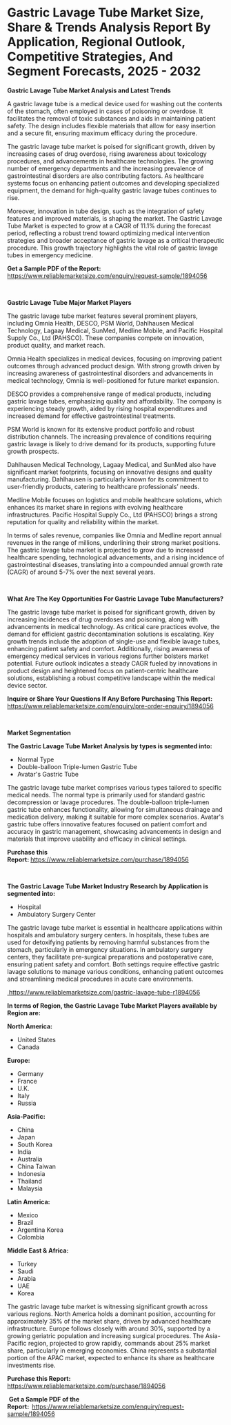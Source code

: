 <p><h1>Gastric Lavage Tube Market Size, Share & Trends Analysis Report By Application, Regional Outlook, Competitive Strategies, And Segment Forecasts, 2025 - 2032</h1></p><p><strong>Gastric Lavage Tube Market Analysis and Latest Trends</strong></p>
<p><p>A gastric lavage tube is a medical device used for washing out the contents of the stomach, often employed in cases of poisoning or overdose. It facilitates the removal of toxic substances and aids in maintaining patient safety. The design includes flexible materials that allow for easy insertion and a secure fit, ensuring maximum efficacy during the procedure.</p><p>The gastric lavage tube market is poised for significant growth, driven by increasing cases of drug overdose, rising awareness about toxicology procedures, and advancements in healthcare technologies. The growing number of emergency departments and the increasing prevalence of gastrointestinal disorders are also contributing factors. As healthcare systems focus on enhancing patient outcomes and developing specialized equipment, the demand for high-quality gastric lavage tubes continues to rise. </p><p>Moreover, innovation in tube design, such as the integration of safety features and improved materials, is shaping the market. The Gastric Lavage Tube Market is expected to grow at a CAGR of 11.1% during the forecast period, reflecting a robust trend toward optimizing medical intervention strategies and broader acceptance of gastric lavage as a critical therapeutic procedure. This growth trajectory highlights the vital role of gastric lavage tubes in emergency medicine.</p></p>
<p><strong>Get a Sample PDF of the Report:&nbsp;</strong> <a href="https://www.reliablemarketsize.com/enquiry/request-sample/1894056?utm_campaign=3546&utm_medium=2&utm_source=Github&utm_content=ia&utm_term=16042025&utm_id=gastric-lavage-tube">https://www.reliablemarketsize.com/enquiry/request-sample/1894056</a></p>
<p>&nbsp;</p>
<p><strong>Gastric Lavage Tube Major Market Players</strong></p>
<p><p>The gastric lavage tube market features several prominent players, including Omnia Health, DESCO, PSM World, Dahlhausen Medical Technology, Lagaay Medical, SunMed, Medline Mobile, and Pacific Hospital Supply Co., Ltd (PAHSCO). These companies compete on innovation, product quality, and market reach.</p><p>Omnia Health specializes in medical devices, focusing on improving patient outcomes through advanced product design. With strong growth driven by increasing awareness of gastrointestinal disorders and advancements in medical technology, Omnia is well-positioned for future market expansion.</p><p>DESCO provides a comprehensive range of medical products, including gastric lavage tubes, emphasizing quality and affordability. The company is experiencing steady growth, aided by rising hospital expenditures and increased demand for effective gastrointestinal treatments.</p><p>PSM World is known for its extensive product portfolio and robust distribution channels. The increasing prevalence of conditions requiring gastric lavage is likely to drive demand for its products, supporting future growth prospects.</p><p>Dahlhausen Medical Technology, Lagaay Medical, and SunMed also have significant market footprints, focusing on innovative designs and quality manufacturing. Dahlhausen is particularly known for its commitment to user-friendly products, catering to healthcare professionals’ needs.</p><p>Medline Mobile focuses on logistics and mobile healthcare solutions, which enhances its market share in regions with evolving healthcare infrastructures. Pacific Hospital Supply Co., Ltd (PAHSCO) brings a strong reputation for quality and reliability within the market.</p><p>In terms of sales revenue, companies like Omnia and Medline report annual revenues in the range of millions, underlining their strong market positions. The gastric lavage tube market is projected to grow due to increased healthcare spending, technological advancements, and a rising incidence of gastrointestinal diseases, translating into a compounded annual growth rate (CAGR) of around 5-7% over the next several years.</p></p>
<p>&nbsp;</p>
<p><strong>What Are The Key Opportunities For Gastric Lavage Tube Manufacturers?</strong></p>
<p><p>The gastric lavage tube market is poised for significant growth, driven by increasing incidences of drug overdoses and poisoning, along with advancements in medical technology. As critical care practices evolve, the demand for efficient gastric decontamination solutions is escalating. Key growth trends include the adoption of single-use and flexible lavage tubes, enhancing patient safety and comfort. Additionally, rising awareness of emergency medical services in various regions further bolsters market potential. Future outlook indicates a steady CAGR fueled by innovations in product design and heightened focus on patient-centric healthcare solutions, establishing a robust competitive landscape within the medical device sector.</p></p>
<p><strong>Inquire or Share Your Questions If Any Before Purchasing This Report:</strong> <a href="https://www.reliablemarketsize.com/enquiry/pre-order-enquiry/1894056?utm_campaign=3546&utm_medium=2&utm_source=Github&utm_content=ia&utm_term=16042025&utm_id=gastric-lavage-tube">https://www.reliablemarketsize.com/enquiry/pre-order-enquiry/1894056</a></p>
<p>&nbsp;</p>
<p><strong>Market Segmentation</strong></p>
<p><strong>The Gastric Lavage Tube Market Analysis by types is segmented into:</strong></p>
<p><ul><li>Normal Type</li><li>Double-balloon Triple-lumen Gastric Tube</li><li>Avatar's Gastric Tube</li></ul></p>
<p><p>The gastric lavage tube market comprises various types tailored to specific medical needs. The normal type is primarily used for standard gastric decompression or lavage procedures. The double-balloon triple-lumen gastric tube enhances functionality, allowing for simultaneous drainage and medication delivery, making it suitable for more complex scenarios. Avatar's gastric tube offers innovative features focused on patient comfort and accuracy in gastric management, showcasing advancements in design and materials that improve usability and efficacy in clinical settings.</p></p>
<p><strong>Purchase this Report:&nbsp;</strong><a href="https://www.reliablemarketsize.com/purchase/1894056?utm_campaign=3546&utm_medium=2&utm_source=Github&utm_content=ia&utm_term=16042025&utm_id=gastric-lavage-tube">https://www.reliablemarketsize.com/purchase/1894056</a></p>
<p>&nbsp;</p>
<p><strong>The Gastric Lavage Tube Market Industry Research by Application is segmented into:</strong></p>
<p><ul><li>Hospital</li><li>Ambulatory Surgery Center</li></ul></p>
<p><p>The gastric lavage tube market is essential in healthcare applications within hospitals and ambulatory surgery centers. In hospitals, these tubes are used for detoxifying patients by removing harmful substances from the stomach, particularly in emergency situations. In ambulatory surgery centers, they facilitate pre-surgical preparations and postoperative care, ensuring patient safety and comfort. Both settings require effective gastric lavage solutions to manage various conditions, enhancing patient outcomes and streamlining medical procedures in acute care environments.</p></p>
<p><a href="https://www.reliablemarketsize.com/gastric-lavage-tube-r1894056?utm_campaign=3546&utm_medium=2&utm_source=Github&utm_content=ia&utm_term=16042025&utm_id=gastric-lavage-tube">&nbsp;https://www.reliablemarketsize.com/gastric-lavage-tube-r1894056</a></p>
<p><strong>In terms of Region, the Gastric Lavage Tube Market Players available by Region are:</strong></p>
<p>
    <p> <strong> North America: </strong>
        <ul>
            <li>United States</li>
            <li>Canada</li>
        </ul>
        </p> 
    <p> <strong> Europe: </strong>
        <ul>
            <li>Germany</li>
            <li>France</li>
            <li>U.K.</li>
            <li>Italy</li>
            <li>Russia</li>
        </ul>
        </p> 
    <p> <strong> Asia-Pacific: </strong>
        <ul>
            <li>China</li>
            <li>Japan</li>
            <li>South Korea</li>
            <li>India</li>
            <li>Australia</li>
            <li>China Taiwan</li>
            <li>Indonesia</li>
            <li>Thailand</li>
            <li>Malaysia</li>
        </ul>
        </p> 
    <p> <strong> Latin America: </strong>
        <ul>
            <li>Mexico</li>
            <li>Brazil</li>
            <li>Argentina Korea</li>
            <li>Colombia</li>
        </ul>
        </p> 
    <p> <strong> Middle East & Africa: </strong>
        <ul>
            <li>Turkey</li>
            <li>Saudi</li>
            <li>Arabia</li>
            <li>UAE</li>
            <li>Korea</li>
        </ul>
    </p>
    </p>
<p><p>The gastric lavage tube market is witnessing significant growth across various regions. North America holds a dominant position, accounting for approximately 35% of the market share, driven by advanced healthcare infrastructure. Europe follows closely with around 30%, supported by a growing geriatric population and increasing surgical procedures. The Asia-Pacific region, projected to grow rapidly, commands about 25% market share, particularly in emerging economies. China represents a substantial portion of the APAC market, expected to enhance its share as healthcare investments rise.</p></p>
<p><strong>Purchase this Report: </strong><a href="https://www.reliablemarketsize.com/purchase/1894056?utm_campaign=3546&utm_medium=2&utm_source=Github&utm_content=ia&utm_term=16042025&utm_id=gastric-lavage-tube">https://www.reliablemarketsize.com/purchase/1894056</a></p>
<p>&nbsp;<strong>Get a Sample PDF of the Report:&nbsp;&nbsp;</strong><a href="https://www.reliablemarketsize.com/enquiry/request-sample/1894056?utm_campaign=3546&utm_medium=2&utm_source=Github&utm_content=ia&utm_term=16042025&utm_id=gastric-lavage-tube">https://www.reliablemarketsize.com/enquiry/request-sample/1894056</a></p>
<p><strong></strong></p>
<p><p></p><p></p><p></p></p>